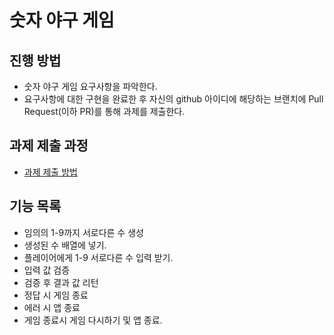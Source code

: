 # 숫자 야구 게임
## 진행 방법
* 숫자 야구 게임 요구사항을 파악한다.
* 요구사항에 대한 구현을 완료한 후 자신의 github 아이디에 해당하는 브랜치에 Pull Request(이하 PR)를 통해 과제를 제출한다.

## 과제 제출 과정
* [과제 제출 방법](https://github.com/next-step/nextstep-docs/tree/master/precourse)

## 기능 목록
* 임의의 1-9까지 서로다른 수 생성
* 생성된 수 배열에 넣기.
* 플레이어에게 1-9 서로다른 수 입력 받기.
* 입력 값 검증
* 검증 후 결과 값 리턴
* 정답 시 게임 종료
* 에러 시 앱 종료
* 게임 종료시 게임 다시하기 및 앱 종료.
